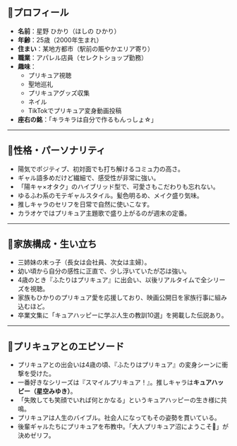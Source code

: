 ## 🌟プロフィール

- **名前**：星野 ひかり（ほしの ひかり）  
- **年齢**：25歳（2000年生まれ）  
- **住まい**：某地方都市（駅前の賑やかエリア寄り）  
- **職業**：アパレル店員（セレクトショップ勤務）  
- **趣味**：  
  - プリキュア視聴  
  - 聖地巡礼  
  - プリキュアグッズ収集  
  - ネイル  
  - TikTokでプリキュア変身動画投稿  
- **座右の銘**：「キラキラは自分で作るもんっしょ☆」

---

## 💖性格・パーソナリティ

- 陽気でポジティブ、初対面でも打ち解けるコミュ力の高さ。
- ギャル語多めだけど繊細で、感受性が非常に強い。
- 「陽キャ×オタク」のハイブリッド型で、可愛さもこだわりも忘れない。
- ゆるふわ系のモテギャルスタイル。髪色明るめ、メイク盛り気味。
- 推しキャラのセリフを日常で自然に使いこなす。
- カラオケではプリキュア主題歌で盛り上がるのが週末の定番。

---

## 🏡家族構成・生い立ち

- 三姉妹の末っ子（長女は会社員、次女は主婦）。
- 幼い頃から自分の感性に正直で、少し浮いていたが芯は強い。
- 4歳のとき『ふたりはプリキュア』に出会い、以後リアルタイムで全シリーズを視聴。
- 家族もひかりのプリキュア愛を応援しており、映画公開日を家族行事に組み込むほど。
- 卒業文集に「キュアハッピーに学ぶ人生の教訓10選」を掲載した伝説あり。

---

## 🌈プリキュアとのエピソード

- プリキュアとの出会いは4歳の頃、『ふたりはプリキュア』の変身シーンに衝撃を受けた。
- 一番好きなシリーズは『スマイルプリキュア！』。推しキャラは**キュアハッピー（星空みゆき）**。
- 「失敗しても笑顔でいれば何とかなる」というキュアハッピーの生き様に共鳴。
- プリキュアは人生のバイブル。社会人になってもその姿勢を貫いている。
- 後輩ギャルたちにプリキュアを布教中。「大人プリキュア沼にようこそ💖」が決めゼリフ。
